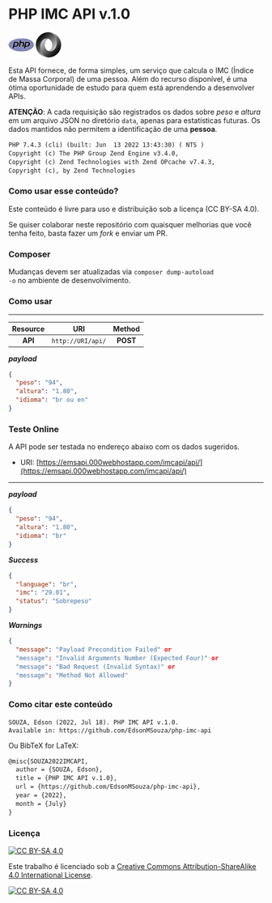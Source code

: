 # PHP IMC API v.1.0

<code><img height="50" src="https://raw.githubusercontent.com/github/explore/80688e429a7d4ef2fca1e82350fe8e3517d3494d/topics/php/php.png"></code>
<code><img height="50" src="https://raw.githubusercontent.com/github/explore/80688e429a7d4ef2fca1e82350fe8e3517d3494d/topics/json/json.png"></code>

Esta API fornece, de forma simples, um serviço que calcula o IMC (Índice de Massa Corporal) de uma pessoa. Além do recurso disponível, é uma ótima oportunidade de estudo para quem está aprendendo a desenvolver APIs.

__ATENÇÃO__: A cada requisição são registrados os dados sobre _peso_ e _altura_ em um arquivo JSON no diretório `data`, apenas para estatísticas futuras. Os dados mantidos não permitem a identificação de uma __pessoa__.

```html
PHP 7.4.3 (cli) (built: Jun  13 2022 13:43:30) ( NTS )
Copyright (c) The PHP Group Zend Engine v3.4.0, 
Copyright (c) Zend Technologies with Zend OPcache v7.4.3, 
Copyright (c), by Zend Technologies
```

### Como usar esse conteúdo?

Este conteúdo é livre para uso e distribuição sob a licença (CC BY-SA 4.0).

Se quiser colaborar neste repositório com quaisquer melhorias que você tenha feito, basta fazer um _fork_ e enviar um PR.

### Composer

Mudanças devem ser atualizadas via <code>composer dump-autoload -o</code> no ambiente de desenvolvimento.

### Como usar

---
| Resource |      URI      |  Method  |
|:--------:|:-------------:|:--------:|
| **API**  | `http://URI/api/` | **POST** |

_**payload**_

```json
{
  "peso": "94",
  "altura": "1.80",
  "idioma": "br ou en"  
}
```
### Teste Online

A API pode ser testada no endereço abaixo com os dados sugeridos.

- URI: [https://emsapi.000webhostapp.com/imcapi/api/](https://emsapi.000webhostapp.com/imcapi/api/)

--- 

_**payload**_

```json
{
  "peso": "94",
  "altura": "1.80",
  "idioma": "br"  
}
```
_**Success**_

```json
{
  "language": "br",
  "imc": "29.01",
  "status": "Sobrepeso"
}
```

_**Warnings**_

```json
{
  "message": "Payload Precondition Failed" or
  "message": "Invalid Arguments Number (Expected Four)" or
  "message": "Bad Request (Invalid Syntax)" or  
  "message": "Method Not Allowed"
}
```

### Como citar este conteúdo

```
SOUZA, Edson (2022, Jul 18). PHP IMC API v.1.0.
Available in: https://github.com/EdsonMSouza/php-imc-api
```

Ou BibTeX for LaTeX:

```latex
@misc{SOUZA2022IMCAPI,
  author = {SOUZA, Edson},
  title = {PHP IMC API v.1.0},
  url = {https://github.com/EdsonMSouza/php-imc-api},
  year = {2022},
  month = {July}
}
```

### Licença

[![CC BY-SA 4.0][cc-by-sa-shield]][cc-by-sa]

Este trabalho é licenciado sob a
[Creative Commons Attribution-ShareAlike 4.0 International License][cc-by-sa].

[![CC BY-SA 4.0][cc-by-sa-image]][cc-by-sa]

[cc-by-sa]: http://creativecommons.org/licenses/by-sa/4.0/

[cc-by-sa-image]: https://licensebuttons.net/l/by-sa/4.0/88x31.png

[cc-by-sa-shield]: https://img.shields.io/badge/License-CC%20BY--SA%204.0-lightgrey.svg